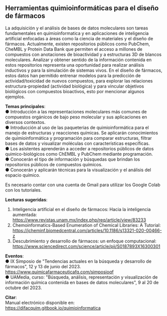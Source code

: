 ## Herramientas quimioinformáticas para el diseño de fármacos
La adquisición y el análisis de bases de datos moleculares son tareas fundamentales en quimioinformatica y en aplicaciones de inteligencia artificial enfocadas a áreas como la ciencia de materiales y el diseño de fármacos. Actualmente, existen repositorios públicos como PubChem, CheMBL y Protein Data Bank que permiten el acceso a millones de compuestos con anotaciones de bioactividad y a estructuras 3D de blancos moleculares. Analizar y obtener sentido de la información contenida en estos repositorios representa una oportunidad para realizar análisis inductivos y para la simulación de sistemas vivos.  En el diseño de fármacos, estos datos han permitido entrenar modelos para la predicción de actividad/toxicidad de nuevos compuestos, para explorar las relaciones estructura-propiedad (actividad biológica) y para vincular objetivos biológicos con compuestos bioactivos, esto por mencionar algunos ejemplos. <br>

**Temas principales**: <br>
●	Introducción a las representaciones moleculares más comunes de compuestos orgánicos de bajo peso molecular y sus aplicaciones en diversos contextos. <br>
●	Introducción al uso de las paqueterias de quimioinformática para el manejo de estructuras y reacciones químicas. Se aplicarán conocimientos de quimioinformática y programación para comparar estructuras, filtrar bases de datos y visualizar moléculas con características específicas. <br>
●	Los asistentes aprenderán a acceder a repositorios públicos de datos quimico-biológicos como ChEMBL y PubChem mediante programación. <br>
●	Conocerán el tipo de información y búsquedas que brindan los repositorios públicos de compuestos químicos. <br>
●	Conocerán y aplicarán técnicas para la visualización y el análisis del espacio químico. <br>

Es necesario contar con una cuenta de Gmail para utilizar los Google Colab con los tutoriales.

**Lecturas sugeridas**: <br>
 1. Inteligencia artificial en el diseño de fármacos: Hacia la inteligencia aumentada: https://www.revistas.unam.mx/index.php/req/article/view/83233
 2. Chemoinformatics-Based Enumeration of Chemical Libraries: A Tutorial: https://jcheminf.biomedcentral.com/articles/10.1186/s13321-020-00466-z
 3. Descubrimiento y desarrollo de fármacos: un enfoque computacional: https://www.sciencedirect.com/science/article/pii/S0187893X16300301

**Eventos**: <br>
● IX Simposio de "Tendencias actuales en la búsqueda y desarrollo de fármacos", 12 y 13 de junio del 2023. 
https://www.quimicafarmaceuticafq.com/simposioqf <br>
● UAMedia, curso: "Búsqueda, análisis, representación y visualización de información química contenida en bases de datos moleculares", 9 al 20 de octubre del 2023.

**Citar**: <br>
Manual electrónico disponible en: https://difacquim.gitbook.io/quimioinformatica
